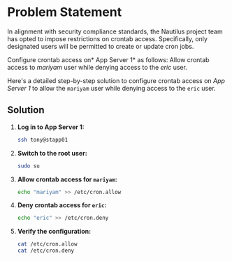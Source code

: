 # Problem Statement

In alignment with security compliance standards, the Nautilus project team has opted to impose restrictions on crontab access. Specifically, only designated users will be permitted to create or update cron jobs.

Configure crontab access on* App Server 1* as follows: Allow crontab access to *mariyam* user while denying access to the *eric* user.

Here's a detailed step-by-step solution to configure crontab access on *App Server 1* to allow the `mariyam` user while denying access to the `eric` user.

## Solution


1. **Log in to App Server 1:**

   ```bash
   ssh tony@stapp01
   ```

2. **Switch to the root user:**

   ```bash
   sudo su
   ```

3. **Allow crontab access for `mariyam`:**

   ```bash
   echo "mariyam" >> /etc/cron.allow
   ```

4. **Deny crontab access for `eric`:**

   ```bash
   echo "eric" >> /etc/cron.deny
   ```

5. **Verify the configuration:**

   ```bash
   cat /etc/cron.allow
   cat /etc/cron.deny
   ```

